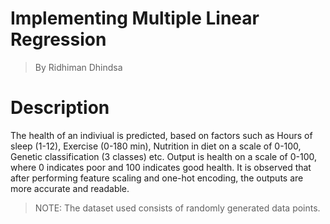 # Implementing Multiple Linear Regression
>By Ridhiman Dhindsa 

# Description 
The health of an indiviual is predicted, based on factors such as Hours of sleep (1-12),  Exercise (0-180 min), Nutrition in diet on a scale of 0-100, Genetic classification (3 classes) etc. Output is health on a scale of 0-100, where 0 indicates poor and 100 indicates good health.
It is observed that after performing feature scaling and one-hot encoding, the outputs are more accurate and readable.
> NOTE: The dataset used consists of randomly generated data points.